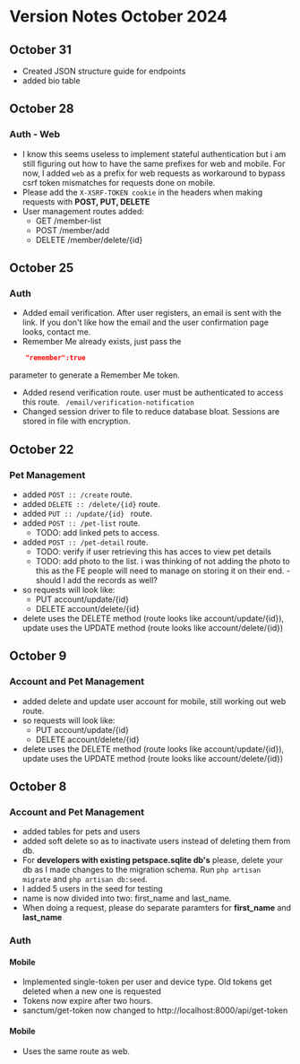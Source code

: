 # Version Notes October 2024
## October 31
- Created JSON structure guide for endpoints
- added bio table

## October 28
### Auth - Web
- I know this seems useless to implement stateful authentication but i am still figuring out how to have the same prefixes for web and mobile. For now, I added ```web``` as a prefix for web requests as workaround to bypass csrf token mismatches for requests done on mobile.
- Please add the ```X-XSRF-TOKEN cookie``` in the headers when making requests with **POST, PUT, DELETE** 
- User management routes added:
    - GET /member-list
    - POST /member/add
    - DELETE /member/delete/{id}

## October 25
### Auth
- Added email verification. After user registers, an email is sent with the link. If you don't like how the email and the user confirmation page looks, contact me.
- Remember Me already exists, just pass the 
```json
    "remember":true 
```
parameter to generate a Remember Me token.
- Added resend verification route. user must be authenticated to access this route.
``` /email/verification-notification```
- Changed session driver to file to reduce database bloat. Sessions are stored in file with encryption.

## October 22
### Pet Management
- added ```POST :: /create``` route.
- added ```DELETE :: /delete/{id}``` route.
- added ```PUT :: /update/{id} ``` route.
- added ```POST :: /pet-list``` route.
    - TODO: add linked pets to access. 
- added ```POST :: /pet-detail``` route.
    - TODO: verify if user retrieving this has acces to view pet details
    - TODO: add photo to the list. i was thinking of not adding the photo to this as the FE people will need to manage on storing it on their end.
    -should I add the records as well?
- so requests will look like:
    - PUT account/update/{id}
    - DELETE account/delete/{id}
- delete uses the DELETE method (route looks like account/update/{id}), update uses the UPDATE method (route looks like account/delete/{id})

## October 9

### Account and Pet Management
- added delete and update user account for mobile, still working out web route.
- so requests will look like:
    - PUT account/update/{id}
    - DELETE account/delete/{id}
- delete uses the DELETE method (route looks like account/update/{id}), update uses the UPDATE method (route looks like account/delete/{id})

## October 8

### Account and Pet Management
- added tables for pets and users
- added soft delete so as to inactivate users instead of deleting them from db.
- For **developers with existing petspace.sqlite db's** please, delete your db as I made changes to the migration schema. Run ```php artisan migrate``` and ```php artisan db:seed```. 
- I added 5 users in the seed for testing
- name is now divided into two: first_name and last_name. 
- When doing a request, please do separate paramters for **first_name** and **last_name**

### Auth
#### Mobile
- Implemented single-token per user and device type. Old tokens get deleted when a new one is requested
- Tokens now expire after two hours.
- sanctum/get-token now changed to http://localhost:8000/api/get-token

#### Mobile
- Uses the same route as web.